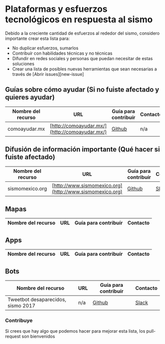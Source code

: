 # Plataformas y esfuerzos tecnológicos en respuesta al sismo

Debido a la creciente cantidad de esfuerzos al rededor del sismo, considero importante crear esta lista para:

* No duplicar esfuerzos, sumarlos
* Contribuír con habilidades técnicas y no técnicas
* Difundir en redes sociales y personas que puedan necesitar de estas soluciones
* Crear una lista de posibles nuevas herramientas que sean necesarias a través de [Abrir issues][new-issue]


## Guías sobre cómo ayudar (Si no fuiste afectado y quieres ayudar)

Nombre del recurso | URL     |  Guía para contribuír | Contacto 
------------ | ------------- | ------------- | ----------------
comoayudar.mx | [http://comoayudar.mx/](http://comoayudar.mx/) | [Github](https://github.com/eldelentes/comoayudarmx) | n/a


## Difusión de información importante (Qué hacer si fuiste afectado)

Nombre del recurso | URL     |  Guía para contribuír | Contacto 
------------ | ------------- | ------------- | ----------------
sismomexico.org| [http://www.sismomexico.org](http://www.sismomexico.org) | [Github](https://github.com/CodeandoMexico/terremoto-cdmx) | [Slack](http://slack.codeandomexico.org/) 



## Mapas
Nombre del recurso | URL     |  Guía para contribuír | Contacto 
------------ | ------------- | ------------- | ----------------


## Apps
Nombre del recurso | URL     |  Guía para contribuír | Contacto 
------------ | ------------- | ------------- | ----------------


## Bots

Nombre del recurso | URL     |  Guía para contribuír | Contacto 
------------ | ------------- | ------------- | ----------------
Tweetbot  desaparecidos, sismo 2017 | n/a | [Github](https://github.com/regenhans/earthquake-bot)| [Slack](http://slack.codeandomexico.org/) 



### Contribuye

Si crees que hay algo que podemos hacer para mejorar esta lista, los pull-request son bienvenidos